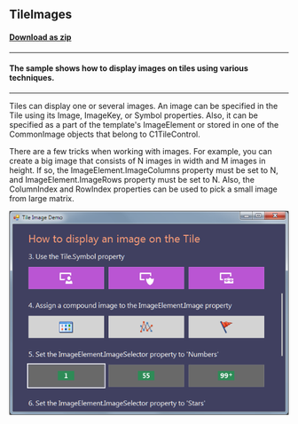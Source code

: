 ## TileImages
#### [Download as zip](https://grapecity.github.io/DownGit/#/home?url=https://github.com/GrapeCity/ComponentOne-WinForms-Samples/tree/master/NetFramework\Tile\CS\TileImages)
____
#### The sample shows how to display images on tiles using various techniques.
____
Tiles can display one or several images. An image can be specified in the Tile using its Image, ImageKey, or Symbol properties.
Also, it can be specified as a part of the template's ImageElement or stored in one of the CommonImage objects that belong to C1TileControl.

There are a few tricks when working with images.
For example, you can create a big image that consists of N images in width and M images in height.
If so, the ImageElement.ImageColumns property must be set to N, and ImageElement.ImageRows property must be set to N.
Also, the ColumnIndex and RowIndex properties can be used to pick a small image from large matrix.

![screenshot](screenshot.png)
